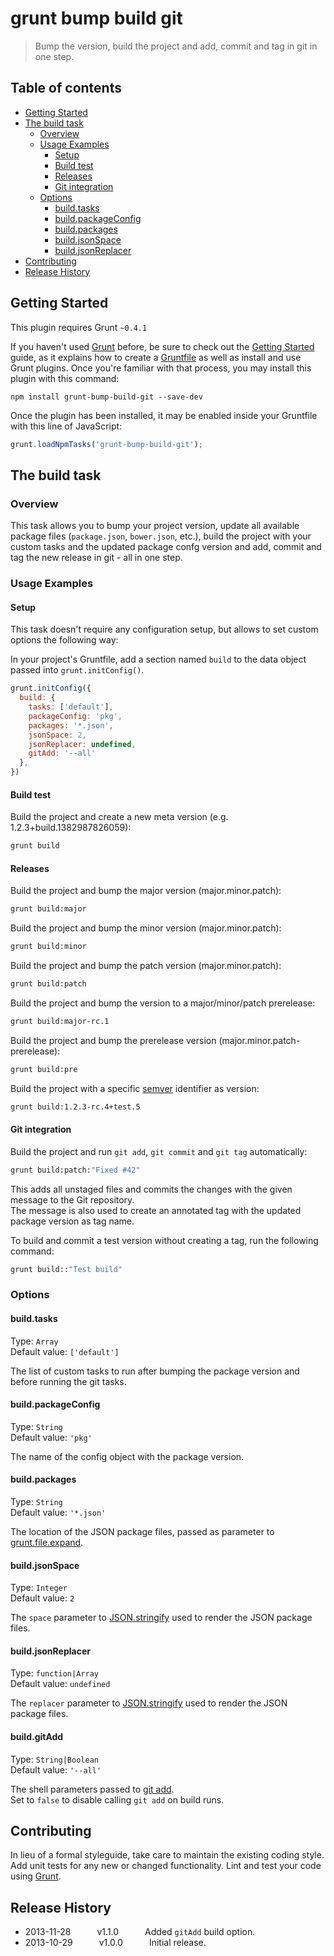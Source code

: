 # grunt bump build git

> Bump the version, build the project and add, commit and tag in git in one step.

## Table of contents

- [Getting Started](#getting-started)
- [The build task](#the-build-task)
	- [Overview](#overview)
	- [Usage Examples](#usage-examples)
		- [Setup](#setup)
		- [Build test](#build-test)
		- [Releases](#releases)
		- [Git integration](#git-integration)
	- [Options](#options)
		- [build.tasks](#buildtasks)
		- [build.packageConfig](#buildpackageconfig)
		- [build.packages](#buildpackages)
		- [build.jsonSpace](#buildjsonspace)
		- [build.jsonReplacer](#buildjsonreplacer)
- [Contributing](#contributing)
- [Release History](#release-history)

## Getting Started
This plugin requires Grunt `~0.4.1`

If you haven't used [Grunt](http://gruntjs.com/) before, be sure to check out the [Getting Started](http://gruntjs.com/getting-started) guide, as it explains how to create a [Gruntfile](http://gruntjs.com/sample-gruntfile) as well as install and use Grunt plugins. Once you're familiar with that process, you may install this plugin with this command:

```shell
npm install grunt-bump-build-git --save-dev
```

Once the plugin has been installed, it may be enabled inside your Gruntfile with this line of JavaScript:

```js
grunt.loadNpmTasks('grunt-bump-build-git');
```

## The build task

### Overview
This task allows you to bump your project version, update all available package files (`package.json`, `bower.json`, etc.), build the project with your custom tasks and the updated package confg version and add, commit and tag the new release in git - all in one step.

### Usage Examples

#### Setup
This task doesn't require any configuration setup, but allows to set custom options the following way:

In your project's Gruntfile, add a section named `build` to the data object passed into `grunt.initConfig()`.

```js
grunt.initConfig({
  build: {
    tasks: ['default'],
    packageConfig: 'pkg',
    packages: '*.json',
    jsonSpace: 2,
    jsonReplacer: undefined,
    gitAdd: '--all'
  },
})
```

#### Build test
Build the project and create a new meta version (e.g. 1.2.3+build.1382987826059):

```sh
grunt build
```

#### Releases
Build the project and bump the major version (major.minor.patch):

```sh
grunt build:major
```

Build the project and bump the minor version (major.minor.patch):

```sh
grunt build:minor
```

Build the project and bump the patch version (major.minor.patch):

```sh
grunt build:patch
```

Build the project and bump the version to a major/minor/patch prerelease:

```sh
grunt build:major-rc.1
```

Build the project and bump the prerelease version (major.minor.patch-prerelease):

```sh
grunt build:pre
```

Build the project with a specific [semver](http://semver.org/) identifier as version:

```sh
grunt build:1.2.3-rc.4+test.5
```

#### Git integration
Build the project and run `git add`, `git commit` and `git tag` automatically:

```sh
grunt build:patch:"Fixed #42"
```

This adds all unstaged files and commits the changes with the given message to the Git repository.  
The message is also used to create an annotated tag with the updated package version as tag name.  

To build and commit a test version without creating a tag, run the following command:

```sh
grunt build::"Test build"
```

### Options

#### build.tasks
Type: `Array`  
Default value: `['default']`

The list of custom tasks to run after bumping the package version and before running the git tasks.

#### build.packageConfig
Type: `String`  
Default value: `'pkg'`

The name of the config object with the package version.

#### build.packages
Type: `String`  
Default value: `'*.json'`

The location of the JSON package files, passed as parameter to [grunt.file.expand](http://gruntjs.com/api/grunt.file#grunt.file.expand).

#### build.jsonSpace
Type: `Integer`  
Default value: `2`

The `space` parameter to [JSON.stringify](https://developer.mozilla.org/en-US/docs/Web/JavaScript/Reference/Global_Objects/JSON/stringify) used to render the JSON package files.

#### build.jsonReplacer
Type: `function|Array`  
Default value: `undefined`

The `replacer` parameter to [JSON.stringify](https://developer.mozilla.org/en-US/docs/Web/JavaScript/Reference/Global_Objects/JSON/stringify) used to render the JSON package files.

#### build.gitAdd
Type: `String|Boolean`  
Default value: `'--all'`

The shell parameters passed to [git add](https://www.kernel.org/pub/software/scm/git/docs/git-add.html).  
Set to `false` to disable calling `git add` on build runs.

## Contributing
In lieu of a formal styleguide, take care to maintain the existing coding style. Add unit tests for any new or changed functionality. Lint and test your code using [Grunt](http://gruntjs.com/).

## Release History

 * 2013-11-28   v1.1.0   Added `gitAdd` build option.
 * 2013-10-29   v1.0.0   Initial release.
